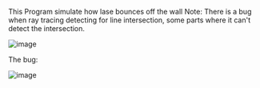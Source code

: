 This Program simulate how lase bounces off the wall
Note: There is a bug when ray tracing detecting for line intersection, some parts where it can't detect the intersection.

![image](https://github.com/user-attachments/assets/215f9587-e3d6-4f30-9a2c-0e9d5ca648f6)


The bug:

![image](https://github.com/user-attachments/assets/f4d3b384-3a05-4576-927a-8ab4b97fea4d)


